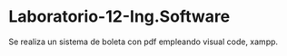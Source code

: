 # Laboratorio-12-Ing.Software
Se realiza un sistema de boleta con pdf empleando visual code, xampp.

